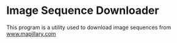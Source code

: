 Image Sequence Downloader
=========================

This program is a utility used to download image sequences from www.mapillary.com
